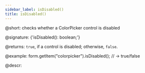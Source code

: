 ```yaml
---
sidebar_label: isDisabled()
title: isDisabled()
---          
```


@short: checks whether a ColorPicker control is disabled

@signature: {'isDisabled(): boolean;'}

@returns:
`true`, if a control is disabled; otherwise, `false`.

@example:
form.getItem("colorpicker").isDisabled(); 
// -> true/false

@descr:
